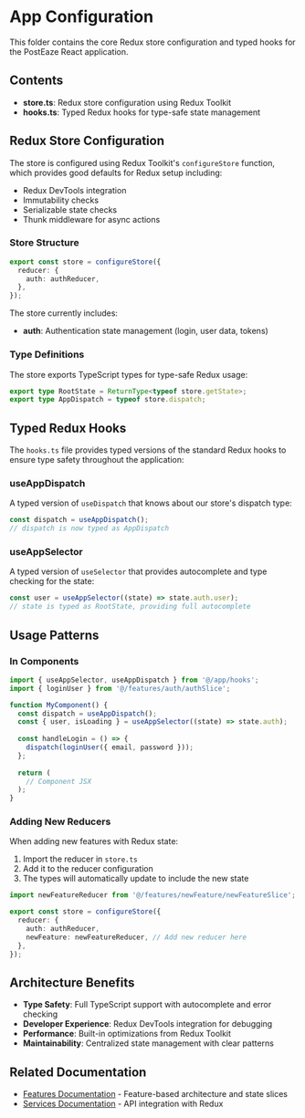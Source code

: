 # App Configuration

This folder contains the core Redux store configuration and typed hooks for the PostEaze React application.

## Contents

- **store.ts**: Redux store configuration using Redux Toolkit
- **hooks.ts**: Typed Redux hooks for type-safe state management

## Redux Store Configuration

The store is configured using Redux Toolkit's `configureStore` function, which provides good defaults for Redux setup including:

- Redux DevTools integration
- Immutability checks
- Serializable state checks
- Thunk middleware for async actions

### Store Structure

```typescript
export const store = configureStore({
  reducer: {
    auth: authReducer,
  },
});
```

The store currently includes:
- **auth**: Authentication state management (login, user data, tokens)

### Type Definitions

The store exports TypeScript types for type-safe Redux usage:

```typescript
export type RootState = ReturnType<typeof store.getState>;
export type AppDispatch = typeof store.dispatch;
```

## Typed Redux Hooks

The `hooks.ts` file provides typed versions of the standard Redux hooks to ensure type safety throughout the application:

### useAppDispatch

A typed version of `useDispatch` that knows about our store's dispatch type:

```typescript
const dispatch = useAppDispatch();
// dispatch is now typed as AppDispatch
```

### useAppSelector

A typed version of `useSelector` that provides autocomplete and type checking for the state:

```typescript
const user = useAppSelector((state) => state.auth.user);
// state is typed as RootState, providing full autocomplete
```

## Usage Patterns

### In Components

```typescript
import { useAppSelector, useAppDispatch } from '@/app/hooks';
import { loginUser } from '@/features/auth/authSlice';

function MyComponent() {
  const dispatch = useAppDispatch();
  const { user, isLoading } = useAppSelector((state) => state.auth);
  
  const handleLogin = () => {
    dispatch(loginUser({ email, password }));
  };
  
  return (
    // Component JSX
  );
}
```

### Adding New Reducers

When adding new features with Redux state:

1. Import the reducer in `store.ts`
2. Add it to the reducer configuration
3. The types will automatically update to include the new state

```typescript
import newFeatureReducer from '@/features/newFeature/newFeatureSlice';

export const store = configureStore({
  reducer: {
    auth: authReducer,
    newFeature: newFeatureReducer, // Add new reducer here
  },
});
```

## Architecture Benefits

- **Type Safety**: Full TypeScript support with autocomplete and error checking
- **Developer Experience**: Redux DevTools integration for debugging
- **Performance**: Built-in optimizations from Redux Toolkit
- **Maintainability**: Centralized state management with clear patterns

## Related Documentation

- [Features Documentation](../features/README.md) - Feature-based architecture and state slices
- [Services Documentation](../services/README.md) - API integration with Redux